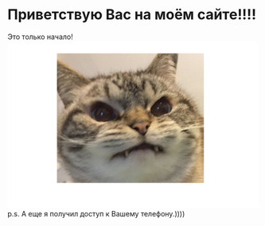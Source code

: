 # Приветствую Вас на моём сайте!!!!
Это только начало!
![](MyCat.png)
p.s. А еще я получил доступ к Вашему телефону.))))

